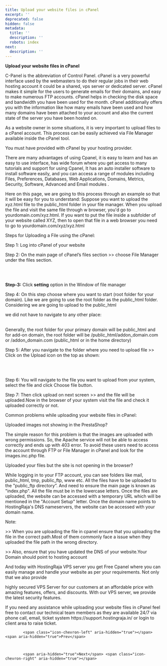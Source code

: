 ```yaml
---
title: Upload your website files in cPanel
excerpt: ''
deprecated: false
hidden: false
metadata:
  title: ''
  description: ''
  robots: index
next:
  description: ''
---
```


<div class="page-header">
</div>

    

<div itemprop="articleBody">
    <span style={{fontSize: "24pt"}}><strong>Upload your website files in cPanel</strong></span>
    <p><span style={{fontSize: "14pt"}}>C-Panel is the abbreviation of Control Panel.<span style={{fontWeight: 400}}> cPanel is a very powerful interface used by the webmasters to do their regular jobs in their web hosting account it could be a shared, vps server or dedicated server. cPanel makes it simple for the users to generate emails for their domains, and easy to make numerous FTP accounts. cPanel helps in checking the disk space and bandwidth you have been used for the month. cPanel additionally offers you with the information like how many emails have been used and how many domains have been attached to your account and also the current state of the server you have been hosted on.</span></span></p>
    </p>
    <p><span style={{fontSize: "14pt"}}><span style={{fontWeight: 400}}>As a website owner in some situations, it is very important to upload files to a cPanel account.  This process can be easily achieved via </span>File Manager available inside the cPanel tool.</p>
        <span
        style={{fontWeight: 400}}> You must have provided with </span><span style={{fontWeight: 400}}>cPanel</span><span style={{fontWeight: 400}}> by your hosting provider.</span></span>
    </p>
    <p><span style={{fontWeight: 400, fontSize: "14pt"}}>There are many advantages of using Cpanel, it is easy to learn and has an easy to use interface, has wide forum where you get access to many tutorials and support for using Cpanel, It has an auto installer software to install software easily, and you can access a range of modules including Files, Preferences, Databases, Web Applications, Domains, Metrics, Security, Software, Advanced and Email modules .</span></p>
    <p><span style={{fontSize: "14pt"}}>Here on this page, we are going to this process through an example so that it will be easy for you to understand: <span style={{fontWeight: 400}}>Suppose you want to upload the xyz.html file to the public_html folder in your file manager. When you upload the file and visit the same file through w browser, you'd go to yourdomain.com/xyz.html. If you want to put the file inside a subfolder of your website called XYZ, then to open that file in a web browser you need to go to yourdomain.com/xyz/xyz.html</span></span></p>
    </p>
    <p><span style={{fontSize: "14pt"}}> </span></p>
    <p><span style={{fontSize: "14pt"}}>Steps for Uploading a File using the cPanel:</span></p>
    <p><span style={{fontSize: "14pt"}}> </span></p>
    <p><span style={{fontSize: "14pt"}}>Step 1:<span style={{fontWeight: 400}}> Log into </span>cPanel<span style={{fontWeight: 400}}> of your website</span></span></p>
    </p>
    <p><span style={{fontSize: "14pt"}}>Step 2:<span style={{fontWeight: 400}}> On the main page of cPanel’s files section &gt;&gt; choose </span>File Manager<span style={{fontWeight: 400}}> under the files section. </span></span></p>
    </p>
    <p dir="ltr"><span style={{fontSize: "14pt"}}> </span></p>
    <p dir="ltr"><span style={{fontSize: "x-large"}}><br /><br /></span></p>
    <p dir="ltr"><span style={{fontSize: "14pt"}}><strong>Step-3:</strong> Click <strong>setting</strong> option in the Window of file manager</span></p>
    <p dir="ltr"><span style={{fontSize: "x-large"}}> </span></p>
    <p dir="ltr"></p>
    <p dir="ltr"><span style={{fontSize: "x-large"}}> </span></p>
    <p dir="ltr"><span style={{fontSize: "x-large"}}><span style={{fontSize: "14pt"}}>Step 4:<span style={{fontWeight: 400}}> On this step choose where you want to start (root folder for your domain). Like we are going to use the root folder as the public_html folder. Considering we are going to upload to the </span>public_html</p>
        <span
        style={{fontWeight: 400}}> we did not have to navigate to any other place:</span>
            </span>
            <br />
            <br />
            </span>
    </p>
    <p dir="ltr"></p>
    <p dir="ltr"><span style={{fontSize: "x-large"}}> </span></p>
    <p><span style={{fontWeight: 400, fontSize: "14pt"}}>Generally, the root folder for your primary domain will be public_html and for add-on domain, the root folder will be /public_html/addon_domain.com or /addon_domain.com (public_html or in the home directory) </span></p>
    <p><span style={{fontSize: "14pt"}}>Step 5: After you navigate to the folder where you need to upload file &gt;&gt; Click on the Upload icon on the top as shown:</span></p>
    <p dir="ltr"><span style={{fontSize: "x-large"}}> </span></p>
    <p dir="ltr"><span style={{fontSize: "x-large"}}><br /><br /></span></p>
    <p><span style={{fontSize: "14pt"}}>Step 6:<span style={{fontWeight: 400}}> You will navigate to the file you want to </span>upload<span style={{fontWeight: 400}}> from your system, select the file and click Choose file button.</span></span></p>
    </p>
    <p><span style={{fontSize: "14pt"}}>Step 7:<span style={{fontWeight: 400}}> Then </span>click upload<span style={{fontWeight: 400}}> on next screen &gt;&gt; and the file will be uploaded.Now in the </span>browser<span style={{fontWeight: 400}}> of your system visit the file and check it uploaded correctly or not.</span></span></p>
    </p>
    <p><span style={{fontSize: "14pt"}}> </span></p>
    <p><span style={{fontSize: "14pt"}}>Common problems while uploading your website files in cPanel:</span></p>
    <p><span style={{fontSize: "14pt"}}>Uploaded images not showing in the PrestaShop?</span></p>
    <p><span style={{fontWeight: 400, fontSize: "14pt"}}>The simple reason for this problem is that the images are uploaded with wrong permissions. So, the Apache service will not be able to access correctly and ends up with 403 error. To avoid these users need to access the account through FTP or File Manager in cPanel and look for the images.inc.php file.</span></p>
    <p><span style={{fontSize: "14pt"}}> </span></p>
    <p><span style={{fontSize: "14pt"}}>Uploaded your files but the site is not opening in the browser?</span></p>
    <p><span style={{fontWeight: 400, fontSize: "14pt"}}>While logging in to your FTP account, you can see folders like mail, public_html, tmp, public_ftp, www etc. All the files have to be uploaded to the "public_ftp directory”. And need to ensure the main page is known as "index.php". All the file must be in the lowercase letters. Once the files are uploaded, the website can be accessed with a temporary URL which will be mentioned in the "Account Setup" letter. Once the domain name points to HostingRaja's DNS nameservers, the website can be accessed with your domain name.</span></p>
    <p><span style={{fontWeight: 400, fontSize: "14pt"}}>Note:</span></p>
    <p><span style={{fontWeight: 400, fontSize: "14pt"}}>&gt;&gt; When you are uploading the file in cpanel ensure that you uploading the file in the correct path.Most of them commonly face a issue when they uploaded the file path in the wrong directory.</span></p>
    <p><span style={{fontWeight: 400, fontSize: "14pt"}}>&gt;&gt; Also, ensure that you have updated the DNS of your website.Your Domain should point to hosting account </span></p>
    <p><span style={{fontSize: "14pt"}}> </span></p>
    <p><span style={{fontSize: "14pt"}}>And today with HostingRaja VPS server you get Free Cpanel where<span style={{fontWeight: 400}}> you can easily manage and handle your website as per your requirements. Not only that we also provide </span></p>
        highly secured VPS Server<span style={{fontWeight: 400}}> for our customers at an affordable price with amazing features, offers, and discounts. With our VPS server, we provide the latest security features.</span></span>
    </p>
    <p><span style={{fontSize: "14pt"}}> </span></p>
    <p><span style={{fontSize: "14pt"}}>If you need any assistance while uploading your website files in cPanel feel free to contact our technical team members as they are available 24/7 via phone call, email, ticket system https://support.hostingraja.in/ or login to client area to raise ticket.</span></p>
    <p dir="ltr"><span style={{fontSize: "14pt"}}> </span></p>
</div>

    
        
            <span class="icon-chevron-left" aria-hidden="true"></span> <span aria-hidden="true">Prev</span> 
    
    
        
            <span aria-hidden="true">Next</span> <span class="icon-chevron-right" aria-hidden="true"></span> 
    

</div>